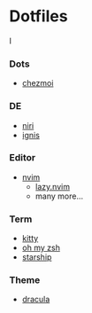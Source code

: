 # Dotfiles
I

### Dots
- [chezmoi](https://www.chezmoi.io/)

### DE
- [niri](https://hyprland.org/)
- [ignis](https://github.com/linkfrg/ignis)

### Editor
- [nvim](https://neovim.io/)
  - [lazy.nvim](https://github.com/folke/lazy.nvim)
  - many more...

### Term
- [kitty](https://sw.kovidgoyal.net/kitty/)
- [oh my zsh](https://ohmyz.sh/)
- [starship](https://starship.rs/)

### Theme
- [dracula](https://draculatheme.com/)
